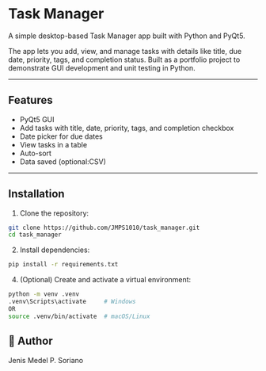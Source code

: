 #  Task Manager

A simple desktop-based Task Manager app built with Python and PyQt5.

The app lets you add, view, and manage tasks with details like title, due date, priority, tags, and completion status. Built as a portfolio project to demonstrate GUI development and unit testing in Python.

---

## Features

- PyQt5 GUI
- Add tasks with title, date, priority, tags, and completion checkbox
- Date picker for due dates
- View tasks in a table
- Auto-sort
- Data saved (optional:CSV)

---


##  Installation

1. Clone the repository:

```bash
git clone https://github.com/JMPS1010/task_manager.git
cd task_manager
```
2. Install dependencies:
```bash
pip install -r requirements.txt
```
4. (Optional) Create and activate a virtual environment:
```bash
python -m venv .venv
.venv\Scripts\activate     # Windows
OR
source .venv/bin/activate  # macOS/Linux
```

## 👤 Author
Jenis Medel P. Soriano
